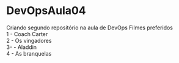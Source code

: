 # DevOpsAula04
Criando segundo repositório na aula de DevOps
Filmes preferidos <br>
1 - Coach Carter <br>
2 - Os vingadores <br>
3- - Aladdin <br>
4 - As branquelas <br>
